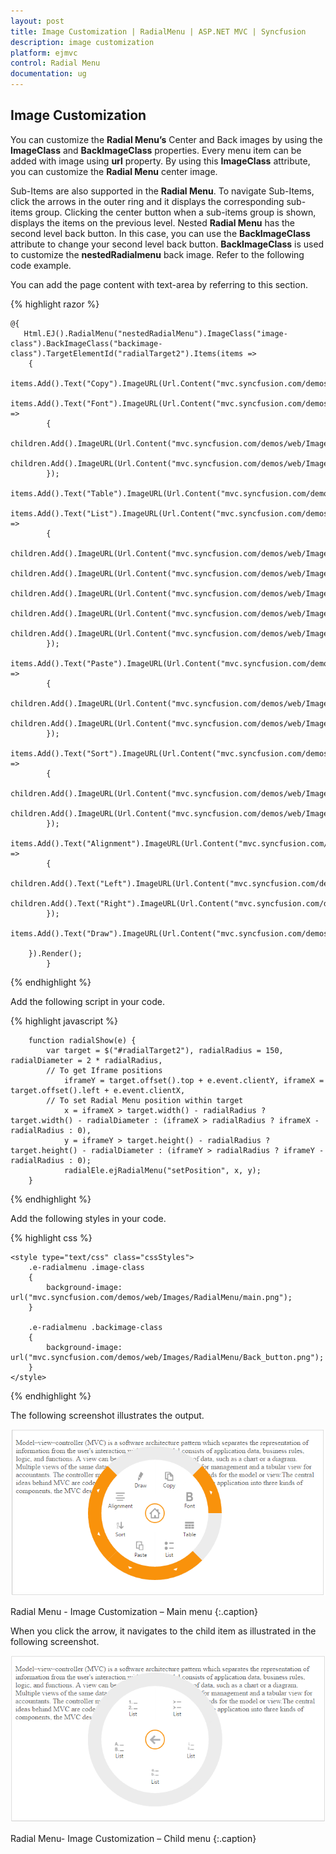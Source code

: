 ```yaml
---
layout: post
title: Image Customization | RadialMenu | ASP.NET MVC | Syncfusion
description: image customization
platform: ejmvc
control: Radial Menu
documentation: ug
---
```


## Image Customization

You can customize the **Radial Menu’s** Center and Back images by using the **ImageClass** and **BackImageClass** properties. Every menu item can be added with image using **url** property. By using this **ImageClass** attribute, you can customize the **Radial Menu** center image. 

Sub-Items are also supported in the **Radial Menu**. To navigate Sub-Items, click the arrows in the outer ring and it displays the corresponding sub-items group. Clicking the center button when a sub-items group is shown, displays the items on the previous level. Nested **Radial Menu** has the second level back button. In this case, you can use the **BackImageClass** attribute to change your second level back button. **BackImageClass** is used to customize the **nestedRadialmenu** back image. Refer to the following code example.

You can add the page content with text-area by referring to this section.

{% highlight razor %}

    @{
       Html.EJ().RadialMenu("nestedRadialMenu").ImageClass("image-class").BackImageClass("backimage-class").TargetElementId("radialTarget2").Items(items =>
        {
            items.Add().Text("Copy").ImageURL(Url.Content("mvc.syncfusion.com/demos/web/Images/RadialMenu/copy.png"));
            items.Add().Text("Font").ImageURL(Url.Content("mvc.syncfusion.com/demos/web/Images/RadialMenu/font.png")).Children(children =>
            {
                children.Add().ImageURL(Url.Content("mvc.syncfusion.com/demos/web/Images/RadialMenu/f1.png")).Text("Italic");
                children.Add().ImageURL(Url.Content("mvc.syncfusion.com/demos/web/Images/RadialMenu/font.png")).Text("Bold");
            });
            items.Add().Text("Table").ImageURL(Url.Content("mvc.syncfusion.com/demos/web/Images/RadialMenu/table.png"));
            items.Add().Text("List").ImageURL(Url.Content("mvc.syncfusion.com/demos/web/Images/RadialMenu/list.png")).Children(children =>
            {
                children.Add().ImageURL(Url.Content("mvc.syncfusion.com/demos/web/Images/RadialMenu/l1.png")).Text("List");
                children.Add().ImageURL(Url.Content("mvc.syncfusion.com/demos/web/Images/RadialMenu/l2.png")).Text("List");
                children.Add().ImageURL(Url.Content("mvc.syncfusion.com/demos/web/Images/RadialMenu/l3.png")).Text("List");
                children.Add().ImageURL(Url.Content("mvc.syncfusion.com/demos/web/Images/RadialMenu/l4.png")).Text("List");
                children.Add().ImageURL(Url.Content("mvc.syncfusion.com/demos/web/Images/RadialMenu/l5.png")).Text("List");
            });
            items.Add().Text("Paste").ImageURL(Url.Content("mvc.syncfusion.com/demos/web/Images/RadialMenu/paste.png")).Children(children =>
            {
                children.Add().ImageURL(Url.Content("mvc.syncfusion.com/demos/web/Images/RadialMenu/c1.png")).Text("Paste");
                children.Add().ImageURL(Url.Content("mvc.syncfusion.com/demos/web/Images/RadialMenu/c2.png")).Text("Paste");
            });
            items.Add().Text("Sort").ImageURL(Url.Content("mvc.syncfusion.com/demos/web/Images/RadialMenu/sort.png")).Children(children =>
            {
                children.Add().ImageURL(Url.Content("mvc.syncfusion.com/demos/web/Images/RadialMenu/s1.png")).Text("Sort");
                children.Add().ImageURL(Url.Content("mvc.syncfusion.com/demos/web/Images/RadialMenu/s2.png")).Text("Sort");
            });       
            items.Add().Text("Alignment").ImageURL(Url.Content("mvc.syncfusion.com/demos/web/Images/RadialMenu/align.png")).Children(children =>
            {
                children.Add().Text("Left").ImageURL(Url.Content("mvc.syncfusion.com/demos/web/Images/RadialMenu/a1.png")).Click("left");
                children.Add().Text("Right").ImageURL(Url.Content("mvc.syncfusion.com/demos/web/Images/RadialMenu/a2.png")).Click("right");
            });
            items.Add().Text("Draw").ImageURL(Url.Content("mvc.syncfusion.com/demos/web/Images/RadialMenu/draw.png"));

        }).Render();
            }
    
{% endhighlight %}

Add the following script in your code.
    
{% highlight javascript %}

        function radialShow(e) {
            var target = $("#radialTarget2"), radialRadius = 150, radialDiameter = 2 * radialRadius,
            // To get Iframe positions
                iframeY = target.offset().top + e.event.clientY, iframeX = target.offset().left + e.event.clientX,
            // To set Radial Menu position within target
                x = iframeX > target.width() - radialRadius ? target.width() - radialDiameter : (iframeX > radialRadius ? iframeX - radialRadius : 0),
                y = iframeY > target.height() - radialRadius ? target.height() - radialDiameter : (iframeY > radialRadius ? iframeY - radialRadius : 0);
                radialEle.ejRadialMenu("setPosition", x, y);
        }
        
{% endhighlight %}

Add the following styles in your code.
    
{% highlight css %}

    <style type="text/css" class="cssStyles">
        .e-radialmenu .image-class
        {
            background-image: url("mvc.syncfusion.com/demos/web/Images/RadialMenu/main.png");
        }
        
        .e-radialmenu .backimage-class
        {
            background-image: url("mvc.syncfusion.com/demos/web/Images/RadialMenu/Back_button.png");
        }
    </style>


{% endhighlight %}



The following screenshot illustrates the output.

![](image-customization_images\image-customization_img1.png)

Radial Menu - Image Customization – Main menu
{:.caption}

When you click the arrow, it navigates to the child item as illustrated in the following screenshot.

![](image-customization_images\image-customization_img2.png)

Radial Menu- Image Customization – Child menu 
{:.caption}




